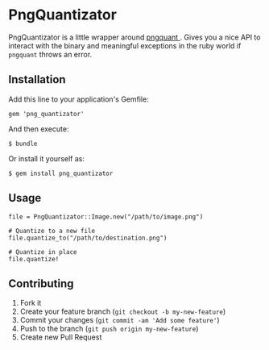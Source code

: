# PngQuantizator

PngQuantizator is a little wrapper around [ pngquant ](http://pngquant.org/).
Gives you a nice API to interact with the binary and meaningful exceptions in
the ruby world if `pngquant` throws an error.

## Installation

Add this line to your application's Gemfile:

    gem 'png_quantizator'

And then execute:

    $ bundle

Or install it yourself as:

    $ gem install png_quantizator

## Usage

```
file = PngQuantizator::Image.new("/path/to/image.png")

# Quantize to a new file
file.quantize_to("/path/to/destination.png")

# Quantize in place
file.quantize!
```

## Contributing

1. Fork it
2. Create your feature branch (`git checkout -b my-new-feature`)
3. Commit your changes (`git commit -am 'Add some feature'`)
4. Push to the branch (`git push origin my-new-feature`)
5. Create new Pull Request
